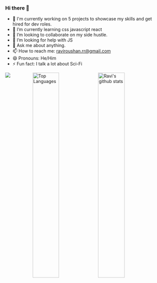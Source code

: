 ### Hi there 👋



- 🔭 I'm currently working on 5 projects to showcase my skills and get hired for dev roles.
- 🌱 I’m currently learning css javascript react
- 👯 I’m looking to collaborate on my side hustle.
- 🤔 I’m looking for help with JS
- 💬 Ask me about anything.
- 📫 How to reach me: raviroushan.rr@gmail.com
- 😄 Pronouns: He/Him
- ⚡ Fun fact: I talk a lot about Sci-Fi


				

<a href="https://github.com/ravirrs?tab=repositories"><img align="right" width="41%" src="https://github-readme-stats.vercel.app/api?username=ravirrs&show_icons=true&count_private=true&include_all_commits=true&line_height=20&cache_seconds=1800&theme=algolia" alt="Ravi's github stats" /></a>
<a href="https://github.com/Ravirrs?tab=repositories"><img align="Right" width="41%" src="https://github-readme-stats.vercel.app/api/top-langs/?username=Ravirrs&layout=compact&langs_count=6&theme=algolia" alt="Top Languages"/></a>


![](https://komarev.com/ghpvc/?username=Ravirrs&color=brightgreen)

